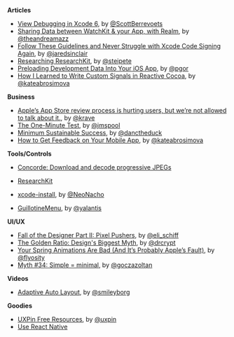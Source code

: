 **Articles**

* [View Debugging in Xcode 6](http://www.raywenderlich.com/98356/view-debugging-in-xcode-6), by [@ScottBerrevoets](https://twitter.com/ScottBerrevoets)
* [Sharing Data between WatchKit & your App, with Realm](https://realm.io/news/tutorial-sharing-data-between-watchkit-and-your-app/), by [@theandreamazz](https://twitter.com/theandreamazz)
* [Follow These Guidelines and Never Struggle with Xcode Code Signing Again](http://blog.jaredsinclair.com/post/116436789850/follow-these-guidelines-and-never-struggle-with), by [@jaredsinclair](https://twitter.com/jaredsinclair)
* [Researching ResearchKit](http://petersteinberger.com/blog/2015/researching-researchkit/), by [@steipete](https://twitter.com/steipete)
* [Preloading Development Data Into Your iOS App](http://corporationunknown.com/blog/2014/07/10/preloading-development-data-into-your-ios-app/), by [@pgor](https://twitter.com/pgor)
* [How I Learned to Write Custom Signals in Reactive Cocoa](http://yalantis.com/blog/how-i-learned-to-write-custom-signals-in-reactive-cocoa/), by [@kateabrosimova](https://twitter.com/kateabrosimova)

**Business**

* [Apple’s App Store review process is hurting users, but we’re not allowed to talk about it.](https://medium.com/@krave/apple-s-app-store-review-process-is-hurting-users-but-we-re-not-allowed-to-talk-about-it-55d791451b), by [@krave](https://twitter.com/krave)
* [The One-Minute Test](https://medium.com/@jmspool/the-one-minute-test-68738cb111ea), by [@jmspool](https://twitter.com/jmspool)
* [Minimum Sustainable Success](http://www.lostgarden.com/2015/04/minimum-sustainable-success.html), by [@danctheduck](https://twitter.com/danctheduck)
* [How to Get Feedback on Your Mobile App](http://yalantis.com/blog/get-feedback-mobile-app/), by [@kateabrosimova](https://twitter.com/kateabrosimova)

**Tools/Controls**
* [Concorde: Download and decode progressive JPEGs](https://github.com/contentful-labs/Concorde/) 

* [ResearchKit](http://researchkit.github.io)
* [xcode-install](https://github.com/neonichu/xcode-install), by [@NeoNacho](https://twitter.com/NeoNacho)
* [GuillotineMenu](https://github.com/Yalantis/GuillotineMenu), by [@yalantis](https://twitter.com/yalantis)

**UI/UX**

* [Fall of the Designer Part II: Pixel Pushers](http://www.elischiff.com/blog/2015/4/14/fall-of-the-designer-part-ii-pixel-pushers), by [@eli_schiff](https://twitter.com/eli_schiff)
* [The Golden Ratio: Design's Biggest Myth](http://www.fastcodesign.com/3044877/the-golden-ratio-designs-biggest-myth), by [@drcrypt](https://twitter.com/drcrypt)
* [Your Spring Animations Are Bad (And It’s Probably Apple’s Fault)](https://medium.com/@flyosity/your-spring-animations-are-bad-and-it-s-probably-apple-s-fault-784932e51733), by [@flyosity](https://twitter.com/flyosity)
* [Myth #34: Simple = minimal](http://uxmyths.com/post/115783813605/myth-34-simple-minimal), by [@goczazoltan](https://twitter.com/goczazoltan)

**Videos**

* [Adaptive Auto Layout](https://www.youtube.com/watch?v=taWaW2GzfCI), by [@smileyborg](https://twitter.com/smileyborg)

**Goodies**

* [UXPin Free Resources](http://www.uxpin.com/knowledge.html), by [@uxpin](https://twitter.com/uxpin)
* [Use React Native](http://www.reactnative.com/)

